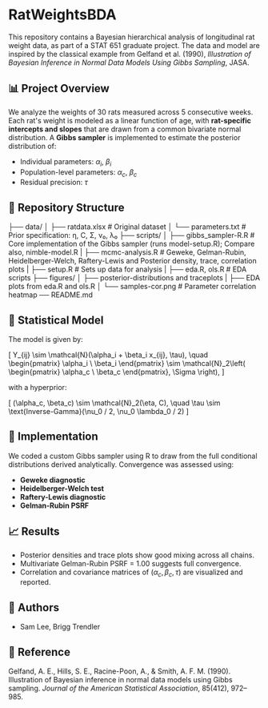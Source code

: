 # RatWeightsBDA

This repository contains a Bayesian hierarchical analysis of longitudinal rat weight data, as part of a STAT 651 graduate project. The data and model are inspired by the classical example from Gelfand et al. (1990), *Illustration of Bayesian Inference in Normal Data Models Using Gibbs Sampling*, JASA.

## 📊 Project Overview

We analyze the weights of 30 rats measured across 5 consecutive weeks. Each rat's weight is modeled as a linear function of age, with **rat-specific intercepts and slopes** that are drawn from a common bivariate normal distribution. A **Gibbs sampler** is implemented to estimate the posterior distribution of:

- Individual parameters: $\alpha_i$, $\beta_i$
- Population-level parameters: $\alpha_c$, $\beta_c$
- Residual precision: $\tau$

## 📁 Repository Structure

├── data/ 
  │ ├── ratdata.xlsx # Original dataset 
  │ └── parameters.txt # Prior specification: η, C, Σ, ν₀, λ₀ 
├── scripts/ 
  │ ├── gibbs_sampler-R.R # Core implementation of the Gibbs sampler (runs model-setup.R); Compare also, nimble-model.R
  | ├── mcmc-analysis.R # Geweke, Gelman-Rubin, Heidelberger-Welch, Raftery-Lewis and Posterior density, trace, correlation plots 
  | ├── setup.R # Sets up data for analysis
  | ├── eda.R, ols.R # EDA scripts
├── figures/ 
  │ ├── posterior-distributions and traceplots 
  | ├── EDA plots from eda.R and ols.R
  │ └── samples-cor.png # Parameter correlation heatmap
── README.md

## 📐 Statistical Model

The model is given by:

\[
Y_{ij} \sim \mathcal{N}(\alpha_i + \beta_i x_{ij}, \tau), \quad
\begin{pmatrix}
\alpha_i \\
\beta_i
\end{pmatrix}
\sim \mathcal{N}_2\left(
\begin{pmatrix}
\alpha_c \\
\beta_c
\end{pmatrix}, \Sigma \right),
\]

with a hyperprior:

\[
(\alpha_c, \beta_c) \sim \mathcal{N}_2(\eta, C), \quad
\tau \sim \text{Inverse-Gamma}(\nu_0 / 2, \nu_0 \lambda_0 / 2)
\]

## 🚀 Implementation

We coded a custom Gibbs sampler using R to draw from the full conditional distributions derived analytically. Convergence was assessed using:

- **Geweke diagnostic**
- **Heidelberger-Welch test**
- **Raftery-Lewis diagnostic**
- **Gelman-Rubin PSRF**

## 📈 Results

- Posterior densities and trace plots show good mixing across all chains.
- Multivariate Gelman-Rubin PSRF = 1.00 suggests full convergence.
- Correlation and covariance matrices of $(\alpha_c, \beta_c, \tau)$ are visualized and reported.

## 🧠 Authors

- Sam Lee, Brigg Trendler

## 📄 Reference

Gelfand, A. E., Hills, S. E., Racine-Poon, A., & Smith, A. F. M. (1990). Illustration of Bayesian inference in normal data models using Gibbs sampling. *Journal of the American Statistical Association*, 85(412), 972–985.

